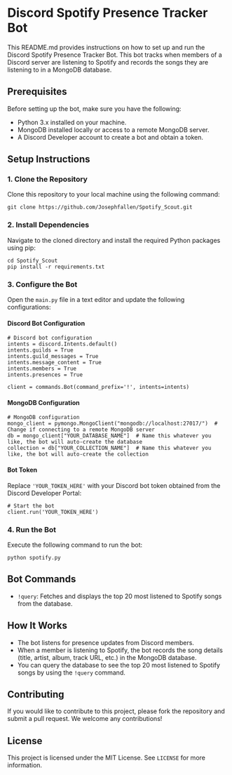 # Discord Spotify Presence Tracker Bot

This README.md provides instructions on how to set up and run the Discord Spotify Presence Tracker Bot. This bot tracks when members of a Discord server are listening to Spotify and records the songs they are listening to in a MongoDB database.

## Prerequisites

Before setting up the bot, make sure you have the following:

- Python 3.x installed on your machine.
- MongoDB installed locally or access to a remote MongoDB server.
- A Discord Developer account to create a bot and obtain a token.

## Setup Instructions

### 1. Clone the Repository

Clone this repository to your local machine using the following command:

```
git clone https://github.com/Josephfallen/Spotify_Scout.git
```

### 2. Install Dependencies

Navigate to the cloned directory and install the required Python packages using pip:

```
cd Spotify_Scout
pip install -r requirements.txt
```

### 3. Configure the Bot

Open the `main.py` file in a text editor and update the following configurations:

#### Discord Bot Configuration

```
# Discord bot configuration
intents = discord.Intents.default()
intents.guilds = True
intents.guild_messages = True
intents.message_content = True
intents.members = True
intents.presences = True

client = commands.Bot(command_prefix='!', intents=intents)
```

#### MongoDB Configuration

```
# MongoDB configuration
mongo_client = pymongo.MongoClient("mongodb://localhost:27017/")  # Change if connecting to a remote MongoDB server
db = mongo_client["YOUR_DATABASE_NAME"]  # Name this whatever you like, the bot will auto-create the database
collection = db["YOUR_COLLECTION_NAME"]  # Name this whatever you like, the bot will auto-create the collection
```

#### Bot Token

Replace `'YOUR_TOKEN_HERE'` with your Discord bot token obtained from the Discord Developer Portal:

```
# Start the bot
client.run('YOUR_TOKEN_HERE')
```

### 4. Run the Bot

Execute the following command to run the bot:

```
python spotify.py
```

## Bot Commands

- `!query`: Fetches and displays the top 20 most listened to Spotify songs from the database.

## How It Works

- The bot listens for presence updates from Discord members.
- When a member is listening to Spotify, the bot records the song details (title, artist, album, track URL, etc.) in the MongoDB database.
- You can query the database to see the top 20 most listened to Spotify songs by using the `!query` command.

## Contributing

If you would like to contribute to this project, please fork the repository and submit a pull request. We welcome any contributions!

## License

This project is licensed under the MIT License. See `LICENSE` for more information.

